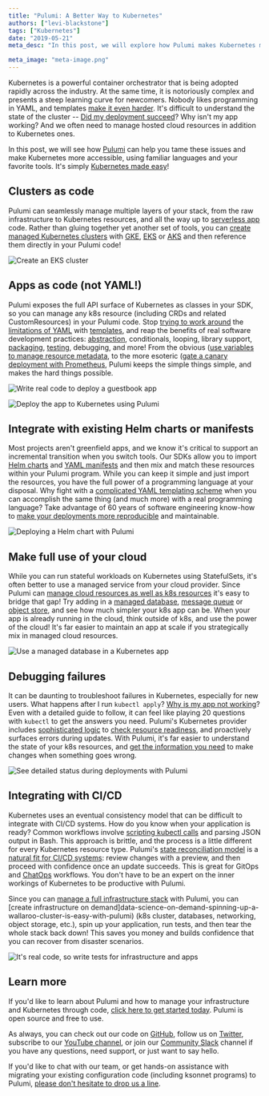 ```yaml
---
title: "Pulumi: A Better Way to Kubernetes"
authors: ["levi-blackstone"]
tags: ["Kubernetes"]
date: "2019-05-21"
meta_desc: "In this post, we will explore how Pulumi makes Kubernetes more accessible using familiar languages and your favorite tools."

meta_image: "meta-image.png"
---
```


Kubernetes is a powerful container orchestrator that is being adopted
rapidly across the industry. At the same time, it is notoriously complex
and presents a steep learning curve for newcomers. Nobody likes
programming in YAML, and templates [make it even harder](https://github.com/helm/charts/blob/cb3dcd7f1e0e6a152d110bcb776523856468e670/stable/cert-manager/templates/deployment.yaml).
It's difficult to understand the state of the cluster --
[Did my deployment succeed](/blog/how-do-kubernetes-deployments-work-an-adversarial-perspective/)?
Why isn't my app working? And we often need to manage hosted cloud
resources in addition to Kubernetes ones.

In this post, we will see how [Pulumi](/) can help you
tame these issues and make Kubernetes more accessible, using familiar
languages and your favorite tools. It's simply
[Kubernetes made easy](/kubernetes/)!
<!--more-->

## Clusters as code

Pulumi can seamlessly manage multiple layers of your stack, from the raw
infrastructure to Kubernetes resources, and all the way up to
[serverless app](/blog/simple-serverless-programming-with-google-cloud-functions-and-pulumi/)
code. Rather than gluing together yet another set of tools, you can
[create managed Kubernetes clusters](/blog/program-kubernetes-with-11-cloud-native-pulumi-pearls/)
with [GKE](https://github.com/pulumi/examples/tree/master/gcp-ts-gke),
[EKS](/blog/easily-create-and-manage-aws-eks-kubernetes-clusters-with-pulumi/) or
[AKS](/blog/create-aks-clusters-with-monitoring-and-logging-with-pulumi-azure-open-source-sdks/)
and then reference them directly in your Pulumi code!

![Create an EKS cluster](./creating-an-eks-cluster.png)

## Apps as code (not YAML!)

Pulumi exposes the full API surface of Kubernetes as classes in your
SDK, so you can manage any k8s resource (including CRDs and related
CustomResources) in your Pulumi code. Stop [trying to work
around](https://ksonnet.io/) the [limitations of YAML](https://arp242.net/yaml-config.html) with
[templates](https://helm.sh/docs/chart_template_guide/#the-chart-template-developer-s-guide),
and reap the benefits of real software development practices:
[abstraction](/blog/pulumi-and-docker-development-to-production/),
conditionals, looping, library support,
[packaging](/blog/creating-and-reusing-cloud-components-using-package-managers/),
[testing](/blog/testing-your-infrastructure-as-code-with-pulumi/),
debugging, and more! From the obvious
([use variables to manage resource metadata](/blog/program-kubernetes-with-11-cloud-native-pulumi-pearls/),
to the more esoteric
([gate a canary deployment with Prometheus](/blog/program-kubernetes-with-11-cloud-native-pulumi-pearls/),
Pulumi keeps the simple things simple, and makes the hard things possible.

![Write real code to deploy a guestbook app](./guestbook.png)

![Deploy the app to Kubernetes using Pulumi](./app-cli.png)

## Integrate with existing Helm charts or manifests

Most projects aren't greenfield apps, and we know it's critical to
support an incremental transition when you switch tools. Our SDKs allow
you to import [Helm charts](/blog/using-helm-and-pulumi-to-define-cloud-native-infrastructure-as-code/)
and [YAML manifests](/blog/program-kubernetes-with-11-cloud-native-pulumi-pearls/)
and then mix and match these resources within your Pulumi program. While
you can keep it simple and just import the resources, you have the full
power of a programming language at your disposal. Why fight with a
[complicated YAML templating scheme](https://helm.sh/docs/chart_template_guide/#the-chart-template-developer-s-guide)
when you can accomplish the same thing (and much more) with a real
programming language? Take advantage of 60 years of software engineering
know-how to
[make your deployments more reproducible](/blog/simple-reproducible-kubernetes-deployments/)
and maintainable.

![Deploying a Helm chart with Pulumi](./helm-deploy-using-pulumi.gif)

## Make full use of your cloud

While you can run stateful workloads on Kubernetes using StatefulSets,
it's often better to use a managed service from your cloud provider.
Since Pulumi can [manage cloud resources as well as k8s resources](/blog/pulumi-heart-google-cloud-platform/)
it's easy to bridge that gap! Try adding in a [managed database](https://github.com/pulumi/examples/tree/master/classic-azure-ts-aks-mean),
[message queue](/blog/pulumi-and-epsagon-define-deploy-and-monitor-serverless-applications/)
or [object store](https://github.com/pulumi/examples/tree/master/kubernetes-ts-s3-rollout),
and see how much simpler your k8s app can be. When your app is already
running in the cloud, think outside of k8s, and use the power of the
cloud! It's far easier to maintain an app at scale if you strategically
mix in managed cloud resources.

![Use a managed database in a Kubernetes app](./cosmos.png)

## Debugging failures

It can be daunting to troubleshoot failures in Kubernetes, especially
for new users. What happens after I run `kubectl apply`?
[Why is my app not working](/blog/how-do-kubernetes-deployments-work-an-adversarial-perspective/)?
Even with a detailed guide to follow, it can feel like playing 20
questions with `kubectl` to get the answers you need. Pulumi's
Kubernetes provider includes [sophisticated logic](/blog/improving-kubernetes-management-with-pulumis-await-logic/)
to [check resource readiness](/blog/program-kubernetes-with-11-cloud-native-pulumi-pearls/),
and proactively surfaces errors during updates. With Pulumi, it's far
easier to understand the state of your k8s resources, and
[get the information you need](/blog/unified-logs-with-pulumi-logs/) to
make changes when something goes wrong.

![See detailed status during deployments with Pulumi](https://www.pulumi.com/uploads/content/blog/pulumi-a-better-way-to-kubernetes/deployment-zoom.gif)

## Integrating with CI/CD

Kubernetes uses an eventual consistency model that can be difficult to
integrate with CI/CD systems. How do you know when your application is
ready? Common workflows involve [scripting kubectl calls](https://kubernetes.io/docs/reference/kubectl/conventions/#using-kubectl-in-reusable-scripts)
and parsing JSON output in Bash. This approach is brittle, and the
process is a little different for every Kubernetes resource type.
Pulumi's [state reconciliation model](/docs/concepts/how-pulumi-works/) is a
[natural fit for CI/CD systems](/docs/using-pulumi/continuous-delivery/): review changes with a
preview, and then proceed with confidence once an update succeeds. This
is great for GitOps and [ChatOps](/blog/getting-to-chatops-with-pulumi-webhooks/)
workflows. You don't have to be an expert on the inner workings of
Kubernetes to be productive with Pulumi.

Since you can [manage a full infrastructure stack](/blog/using-helm-and-pulumi-to-define-cloud-native-infrastructure-as-code/)
with Pulumi, you can
[create infrastructure on demand]data-science-on-demand-spinning-up-a-wallaroo-cluster-is-easy-with-pulumi)
(k8s cluster, databases, networking, object storage, etc.), spin up your
application, run tests, and then tear the whole stack back down! This
saves you money and builds confidence that you can recover from disaster
scenarios.

![It's real code, so write tests for infrastructure and apps](./test.png)

## Learn more

If you'd like to learn about Pulumi and how to manage your
infrastructure and Kubernetes through code,
[click here to get started today](/docs/get-started/). Pulumi is open source and free to
use.

As always, you can check out our code on
[GitHub](https://github.com/pulumi), follow us on
[Twitter](https://twitter.com/pulumicorp), subscribe to our
[YouTube channel](https://www.youtube.com/channel/UC2Dhyn4Ev52YSbcpfnfP0Mw), or
join our [Community Slack](https://slack.pulumi.com/) channel if you have
any questions, need support, or just want to say hello.

If you'd like to chat with our team, or get hands-on assistance with
migrating your existing configuration code (including ksonnet programs)
to Pulumi, [please don't hesitate to drop us a line](/contact).
